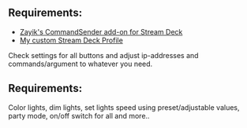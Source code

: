## Requirements:

- [Zayik's CommandSender add-on for Stream Deck](https://github.com/Zayik/CommandSender/releases/tag/v1.1.0)
- [My custom Stream Deck Profile](https://github.com/darkelement1987/WizDeck/raw/main/Wiz%20Light%20Control.streamDeckProfile)

Check settings for all buttons and adjust ip-addresses and commands/argument to whatever you need.

## Requirements:

Color lights, dim lights, set lights speed using preset/adjustable values, party mode, on/off switch for all and more..
